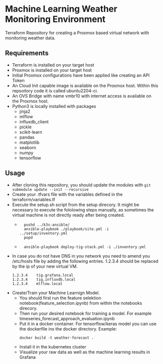 # Machine Learning Weather Monitoring Environment

Terraform Repository for creating a Proxmox based virtual network with monitoring weather data.

Requirements
------------
* Terraform is installed on your target host
* Proxmox is installed on your target host
* Initial Proxmox configurations have been applied like creating an API Token
* An Cloud Init capable image is available on the Proxmox host. Within this repsoitory code it is called ubuntu2204-ci.
* An OVS Bridge with name vmbr10 with internet access is available on the Proxmox host.
* Python3 is locally installed with packages
    * jinja2
    * mlflow
    * influxdb_client
    * pickle
    * scikit-learn
    * pandas
    * matplotlib
    * seaborn
    * numpy
    * tensorflow

Usage
-----
* After cloning this repository, you should update the modules with `git submodule update --init --recursive`
* Create your .tfvars file with the variables defined in the terraform/variables.tf
* Execute the setup.sh script from the setup direcory. It might be necessary to execute the fololowing steps manually, as sometimes the virtual machine is not directly ready after being created.
    * ```shell
        pushd ../k3s-ansible/
        ansible-playbook ./playbook/site.yml -i ../setup/inventory.yml
        popd 
        ```
    * ```shell
        ansible-playbook deploy-tig-stack.yml -i ./inventory.yml
        ```
* In case you do not have DNS in you network you need to amend you /etc/hosts file by adding the following entries. 1.2.3.4 should be replaced by the ip of your new virtual VM.
    ```shell
    1.2.3.4    tig.grafana.local
    1.2.3.4    tig.influxdb.local
    1.2.3.4    mlflow.local
    ```
* Create/Train your Machine Learnign Model.
    * You should first run the feature selektion notebook(feature_selection.ipynb) from within the notebooks direcory.
    * Then run your desired notebook for training a model. For example timeseries_forecast_approach_evaluation.ipynb
    * Put it in a docker container. For tensorflow/keras model you can use the dockerfile ins the docker directory. Example:
        ```shell
        docker build -t weather-forecast .
        ```
    * Install it in the kubernetes cluster
    * Visualize your raw data as well as the machine learning results in Grafana




